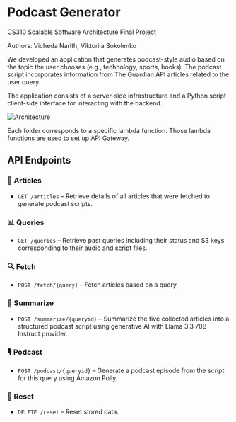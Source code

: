 # Podcast Generator
CS310 Scalable Software Architecture Final Project

Authors: Vicheda Narith, Viktoriia Sokolenko

We developed an application that generates podcast-style audio based on the topic the user chooses (e.g., technology, sports, books). The podcast script incorporates information from The Guardian API articles related to the user query. 

The application consists of a server-side infrastructure and a Python script client-side interface for interacting with the backend.
  
![Architecture](https://github.com/user-attachments/assets/4705098d-5cef-4748-b71d-36a86f70b97c)

Each folder corresponds to a specific lambda function. Those lambda functions are used to set up API Gateway.
## API Endpoints

### **📌 Articles**
- `GET /articles` – Retrieve details of all articles that were fetched to generate podcast scripts.

### **📊 Queries**
- `GET /queries` – Retrieve past queries including their status and S3 keys corresponding to their audio and script files.

### **🔍 Fetch**
- `POST /fetch/{query}` – Fetch articles based on a query.

### **📝 Summarize**
- `POST /summarize/{queryid}` – Summarize the five collected articles into a structured podcast script using generative AI with Llama 3.3 70B Instruct provider.

### **🎙️ Podcast**
- `POST /podcast/{queryid}` – Generate a podcast episode from the script for this query using Amazon Polly.

### **🛑 Reset**
- `DELETE /reset` – Reset stored data.

